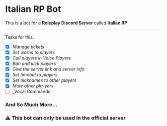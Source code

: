 # **Italian RP Bot**

This is a bot for a **Roleplay Discord Server** called **Italian RP**

---

Tasks for this:

- [x] _Manage tickets_
- [x] _Set warns to players_
- [x] _Call players in Voice Players_
- [x] _Ban and kick players_
- [x] _Give the server link and server info_
- [x] _Set timeout to players_
- [x] _Set nicknames to other players_
- [x] _Mute other pla-yers_
- [ ] \_Vocal Commands

### **And So Much More...**

### :warning: This bot can only be used in the official server
